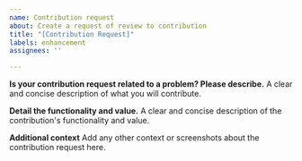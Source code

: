 ```yaml
---
name: Contribution request
about: Create a request of review to contribution
title: "[Contribution Request]"
labels: enhancement
assignees: ''

---
```


**Is your contribution request related to a problem? Please describe.**
A clear and concise description of what you will contribute.

**Detail the functionality and value.**
A clear and concise description of the contribution's functionality and value.

**Additional context**
Add any other context or screenshots about the contribution request here.
